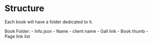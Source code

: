 # Structure

Each book will have a folder dedicated to it.

Book Folder:
	- Info.json
		- Name
		- client name
		- Gall link
		- Book thumb
		- Page link list

